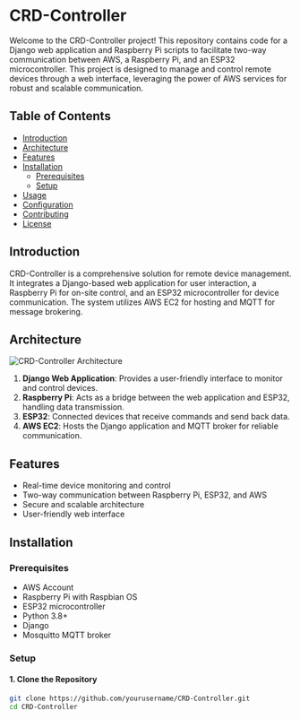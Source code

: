 # CRD-Controller

Welcome to the CRD-Controller project! This repository contains code for a Django web application and Raspberry Pi scripts to facilitate two-way communication between AWS, a Raspberry Pi, and an ESP32 microcontroller. This project is designed to manage and control remote devices through a web interface, leveraging the power of AWS services for robust and scalable communication.

## Table of Contents

- [Introduction](#introduction)
- [Architecture](#architecture)
- [Features](#features)
- [Installation](#installation)
  - [Prerequisites](#prerequisites)
  - [Setup](#setup)
- [Usage](#usage)
- [Configuration](#configuration)
- [Contributing](#contributing)
- [License](#license)

## Introduction

CRD-Controller is a comprehensive solution for remote device management. It integrates a Django-based web application for user interaction, a Raspberry Pi for on-site control, and an ESP32 microcontroller for device communication. The system utilizes AWS EC2 for hosting and MQTT for message brokering.

## Architecture

![CRD-Controller Architecture](/architecture.jpg)

1. **Django Web Application**: Provides a user-friendly interface to monitor and control devices.
2. **Raspberry Pi**: Acts as a bridge between the web application and ESP32, handling data transmission.
3. **ESP32**: Connected devices that receive commands and send back data.
4. **AWS EC2**: Hosts the Django application and MQTT broker for reliable communication.

## Features

- Real-time device monitoring and control
- Two-way communication between Raspberry Pi, ESP32, and AWS
- Secure and scalable architecture
- User-friendly web interface

## Installation

### Prerequisites

- AWS Account
- Raspberry Pi with Raspbian OS
- ESP32 microcontroller
- Python 3.8+
- Django
- Mosquitto MQTT broker

### Setup

#### 1. Clone the Repository

```bash
git clone https://github.com/yourusername/CRD-Controller.git
cd CRD-Controller
